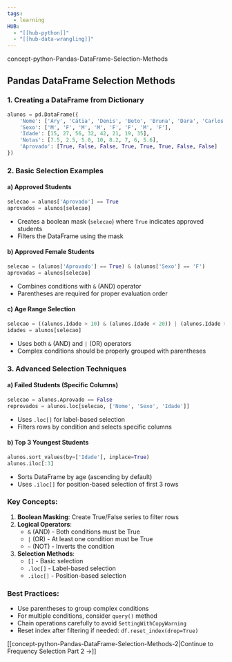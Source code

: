 ```yaml
---
tags:
  - learning
HUB:
  - "[[hub-python]]"
  - "[[hub-data-wrangling]]"
---
```

concept-python-Pandas-DataFrame-Selection-Methods
## Pandas DataFrame Selection Methods

### 1. Creating a DataFrame from Dictionary
```python
alunos = pd.DataFrame({
    'Nome': ['Ary', 'Cátia', 'Denis', 'Beto', 'Bruna', 'Dara', 'Carlos', 'Alice'],
    'Sexo': ['M', 'F', 'M', 'M', 'F', 'F', 'M', 'F'],
    'Idade': [15, 27, 56, 32, 42, 21, 19, 35],
    'Notas': [7.5, 2.5, 5.0, 10, 8.2, 7, 6, 5.6],
    'Aprovado': [True, False, False, True, True, True, False, False]
})
```

### 2. Basic Selection Examples

#### a) Approved Students
```python
selecao = alunos['Aprovado'] == True
aprovados = alunos[selecao]
```
- Creates a boolean mask (`selecao`) where `True` indicates approved students
- Filters the DataFrame using the mask

#### b) Approved Female Students
```python
selecao = (alunos['Aprovado'] == True) & (alunos['Sexo'] == 'F')
aprovadas = alunos[selecao]
```
- Combines conditions with `&` (AND) operator
- Parentheses are required for proper evaluation order

#### c) Age Range Selection
```python
selecao = ((alunos.Idade > 10) & (alunos.Idade < 20)) | (alunos.Idade >= 40)
idades = alunos[selecao]
```
- Uses both `&` (AND) and `|` (OR) operators
- Complex conditions should be properly grouped with parentheses

### 3. Advanced Selection Techniques

#### a) Failed Students (Specific Columns)
```python
selecao = alunos.Aprovado == False
reprovados = alunos.loc[selecao, ['Nome', 'Sexo', 'Idade']]
```
- Uses `.loc[]` for label-based selection
- Filters rows by condition and selects specific columns

#### b) Top 3 Youngest Students
```python
alunos.sort_values(by=['Idade'], inplace=True)
alunos.iloc[:3]
```
- Sorts DataFrame by age (ascending by default)
- Uses `.iloc[]` for position-based selection of first 3 rows

### Key Concepts:
1. **Boolean Masking**: Create True/False series to filter rows
2. **Logical Operators**:
   - `&` (AND) - Both conditions must be True
   - `|` (OR) - At least one condition must be True
   - `~` (NOT) - Inverts the condition
3. **Selection Methods**:
   - `[]` - Basic selection
   - `.loc[]` - Label-based selection
   - `.iloc[]` - Position-based selection

### Best Practices:
- Use parentheses to group complex conditions
- For multiple conditions, consider `query()` method
- Chain operations carefully to avoid `SettingWithCopyWarning`
- Reset index after filtering if needed: `df.reset_index(drop=True)`

[[concept-python-Pandas-DataFrame-Selection-Methods-2|Continue to Frequency Selection Part 2 →]]
